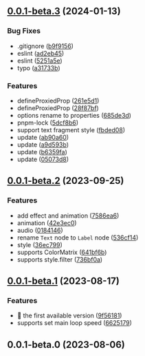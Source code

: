 ## [0.0.1-beta.3](https://github.com/qq15725/rubickjs/compare/v0.0.1-beta.2...v0.0.1-beta.3) (2024-01-13)


### Bug Fixes

* .gitignore ([b9f9156](https://github.com/qq15725/rubickjs/commit/b9f915634adf31bb9791a7ab8ae49ecab61ad659))
* eslint ([ad2eb45](https://github.com/qq15725/rubickjs/commit/ad2eb45600007535fd873ef36b94f41d08467d4b))
* eslint ([5251a5e](https://github.com/qq15725/rubickjs/commit/5251a5e92da3ab120e3bd7f807ae23ed79a8d493))
* typo ([a31733b](https://github.com/qq15725/rubickjs/commit/a31733b44e3400bb14cc3ba2a2561fe0e73089a1))


### Features

* defineProxiedProp ([261e5d1](https://github.com/qq15725/rubickjs/commit/261e5d17259affd8cb8b0ab0d4bbb4d72f6ad417))
* defineProxiedProp ([28f87bf](https://github.com/qq15725/rubickjs/commit/28f87bf26ee13413ddfcfab2bfc38ee4cbd093e7))
* options rename to properties ([685de3d](https://github.com/qq15725/rubickjs/commit/685de3dd7b2664001468809051abc74bea897ba1))
* pnpm-lock ([5dcf8b6](https://github.com/qq15725/rubickjs/commit/5dcf8b6a3581c12dcdced657c8be5a499d8d4d71))
* support text fragment style ([fbded08](https://github.com/qq15725/rubickjs/commit/fbded08b9c3eae784d8393b107fdc7c46154f3b1))
* update ([ab90a60](https://github.com/qq15725/rubickjs/commit/ab90a6076abf3d1c96f723eb0fb9fb5603cb7155))
* update ([a9d593b](https://github.com/qq15725/rubickjs/commit/a9d593b45e773c224c4466f8ed28b726c3e8c71b))
* update ([b6359fa](https://github.com/qq15725/rubickjs/commit/b6359fa3dcde5552213ccd0786fc89264904eea1))
* update ([05073d8](https://github.com/qq15725/rubickjs/commit/05073d8fdc234c55508985dc8103d036bf0d4d11))



## [0.0.1-beta.2](https://github.com/qq15725/rubickjs/compare/v0.0.1-beta.1...v0.0.1-beta.2) (2023-09-25)


### Features

* add effect and animation ([7586ea6](https://github.com/qq15725/rubickjs/commit/7586ea68b517cd3177b93d24a158edb4c4d714dc))
* animation ([42e3ec0](https://github.com/qq15725/rubickjs/commit/42e3ec09acadc717119e1f1de19d5607cca38d01))
* audio ([0184146](https://github.com/qq15725/rubickjs/commit/0184146f17229001a1671255a8e35706aa0de68f))
* rename `Text` node to `Label` node ([536cf14](https://github.com/qq15725/rubickjs/commit/536cf14b7758cb637ac33693260b7d26bccfed50))
* style ([36ec799](https://github.com/qq15725/rubickjs/commit/36ec799bd8cb81c6a6516711c17e5ec9ea9fb220))
* supports ColorMatrix ([641bf6b](https://github.com/qq15725/rubickjs/commit/641bf6b79875c2c5939432d8fe69c9b62e5df89f))
* supports style.filter ([736bf0a](https://github.com/qq15725/rubickjs/commit/736bf0a2695cea4087d7b571b9aac309862af556))



## [0.0.1-beta.1](https://github.com/qq15725/rubickjs/compare/v0.0.1-beta.0...v0.0.1-beta.1) (2023-08-17)


### Features

* 🎉 the first available version ([9f56181](https://github.com/qq15725/rubickjs/commit/9f56181a9bd6af909ea630dcfe2d4521da6edc7a))
* supports set main loop speed ([6625179](https://github.com/qq15725/rubickjs/commit/6625179af37cf421067974d8d9cbe8063f47ed70))



## 0.0.1-beta.0 (2023-08-06)



